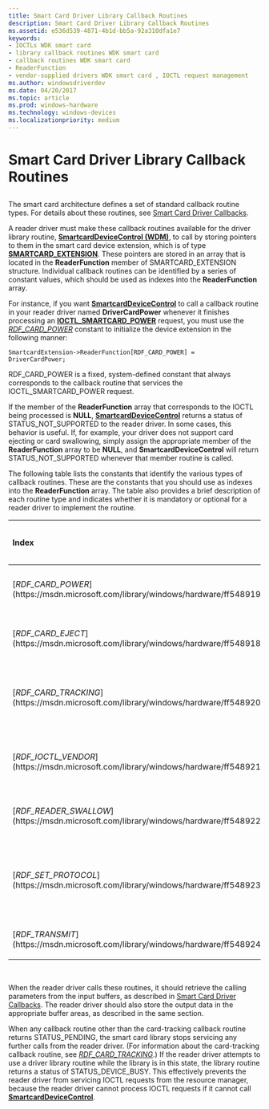 ```yaml
---
title: Smart Card Driver Library Callback Routines
description: Smart Card Driver Library Callback Routines
ms.assetid: e536d539-4871-4b1d-bb5a-92a310dfa1e7
keywords:
- IOCTLs WDK smart card
- library callback routines WDK smart card
- callback routines WDK smart card
- ReaderFunction
- vendor-supplied drivers WDK smart card , IOCTL request management
ms.author: windowsdriverdev
ms.date: 04/20/2017
ms.topic: article
ms.prod: windows-hardware
ms.technology: windows-devices
ms.localizationpriority: medium
---
```


# Smart Card Driver Library Callback Routines


## <span id="_ntovr_smart_card_driver_library_callback_routines"></span><span id="_NTOVR_SMART_CARD_DRIVER_LIBRARY_CALLBACK_ROUTINES"></span>


The smart card architecture defines a set of standard callback routine types. For details about these routines, see [Smart Card Driver Callbacks](https://msdn.microsoft.com/library/windows/hardware/ff548982).

A reader driver must make these callback routines available for the driver library routine, [**SmartcardDeviceControl (WDM)**](https://msdn.microsoft.com/library/windows/hardware/ff548939), to call by storing pointers to them in the smart card device extension, which is of type [**SMARTCARD\_EXTENSION**](https://msdn.microsoft.com/library/windows/hardware/ff548974). These pointers are stored in an array that is located in the **ReaderFunction** member of SMARTCARD\_EXTENSION structure. Individual callback routines can be identified by a series of constant values, which should be used as indexes into the **ReaderFunction** array.

For instance, if you want [**SmartcardDeviceControl**](https://msdn.microsoft.com/library/windows/hardware/ff548939) to call a callback routine in your reader driver named **DriverCardPower** whenever it finishes processing an [**IOCTL\_SMARTCARD\_POWER**](https://msdn.microsoft.com/library/windows/hardware/ff548907) request, you must use the [*RDF\_CARD\_POWER*](https://msdn.microsoft.com/library/windows/hardware/ff548919) constant to initialize the device extension in the following manner:

```
SmartcardExtension->ReaderFunction[RDF_CARD_POWER] = 
DriverCardPower;
```

RDF\_CARD\_POWER is a fixed, system-defined constant that always corresponds to the callback routine that services the IOCTL\_SMARTCARD\_POWER request.

If the member of the **ReaderFunction** array that corresponds to the IOCTL being processed is **NULL**, [**SmartcardDeviceControl**](https://msdn.microsoft.com/library/windows/hardware/ff548939) returns a status of STATUS\_NOT\_SUPPORTED to the reader driver. In some cases, this behavior is useful. If, for example, your driver does not support card ejecting or card swallowing, simply assign the appropriate member of the **ReaderFunction** array to be **NULL**, and **SmartcardDeviceControl** will return STATUS\_NOT\_SUPPORTED whenever that member routine is called.

The following table lists the constants that identify the various types of callback routines. These are the constants that you should use as indexes into the **ReaderFunction** array. The table also provides a brief description of each routine type and indicates whether it is mandatory or optional for a reader driver to implement the routine.

<table>
<colgroup>
<col width="33%" />
<col width="33%" />
<col width="33%" />
</colgroup>
<thead>
<tr class="header">
<th align="left">Index</th>
<th align="left">Description of corresponding callback routine</th>
<th align="left">Implementation by the reader driver</th>
</tr>
</thead>
<tbody>
<tr class="odd">
<td align="left"><p>[<em>RDF_CARD_POWER</em>](https://msdn.microsoft.com/library/windows/hardware/ff548919)</p></td>
<td align="left"><p>Resets or turns off an inserted smart card</p></td>
<td align="left"><p>Mandatory</p></td>
</tr>
<tr class="even">
<td align="left"><p>[<em>RDF_CARD_EJECT</em>](https://msdn.microsoft.com/library/windows/hardware/ff548918)</p></td>
<td align="left"><p>Ejects an inserted smart card</p></td>
<td align="left"><p>Optional</p></td>
</tr>
<tr class="odd">
<td align="left"><p>[<em>RDF_CARD_TRACKING</em>](https://msdn.microsoft.com/library/windows/hardware/ff548920)</p></td>
<td align="left"><p>Installs an event handler to track card insertions and removals</p></td>
<td align="left"><p>Mandatory</p></td>
</tr>
<tr class="even">
<td align="left"><p>[<em>RDF_IOCTL_VENDOR</em>](https://msdn.microsoft.com/library/windows/hardware/ff548921)</p></td>
<td align="left"><p>Performs vendor-specific IOCTL operations</p></td>
<td align="left"><p>Optional</p></td>
</tr>
<tr class="odd">
<td align="left"><p>[<em>RDF_READER_SWALLOW</em>](https://msdn.microsoft.com/library/windows/hardware/ff548922)</p></td>
<td align="left"><p>Does a mechanical swallow</p></td>
<td align="left"><p>Optional</p></td>
</tr>
<tr class="even">
<td align="left"><p>[<em>RDF_SET_PROTOCOL</em>](https://msdn.microsoft.com/library/windows/hardware/ff548923)</p></td>
<td align="left"><p>Selects a transmission protocol for the card that is in the card reader</p></td>
<td align="left"><p>Mandatory</p></td>
</tr>
<tr class="odd">
<td align="left"><p>[<em>RDF_TRANSMIT</em>](https://msdn.microsoft.com/library/windows/hardware/ff548924)</p></td>
<td align="left"><p>Performs data transmissions</p></td>
<td align="left"><p>Mandatory</p></td>
</tr>
</tbody>
</table>

 

When the reader driver calls these routines, it should retrieve the calling parameters from the input buffers, as described in [Smart Card Driver Callbacks](https://msdn.microsoft.com/library/windows/hardware/ff548982). The reader driver should also store the output data in the appropriate buffer areas, as described in the same section.

When any callback routine other than the card-tracking callback routine returns STATUS\_PENDING, the smart card library stops servicing any further calls from the reader driver. (For information about the card-tracking callback routine, see [*RDF\_CARD\_TRACKING*](https://msdn.microsoft.com/library/windows/hardware/ff548920).) If the reader driver attempts to use a driver library routine while the library is in this state, the library routine returns a status of STATUS\_DEVICE\_BUSY. This effectively prevents the reader driver from servicing IOCTL requests from the resource manager, because the reader driver cannot process IOCTL requests if it cannot call [**SmartcardDeviceControl**](https://msdn.microsoft.com/library/windows/hardware/ff548939).

 

 





